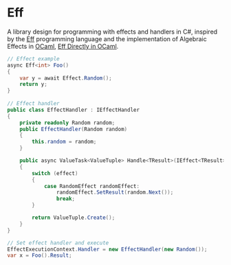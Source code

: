 # Eff
A library design for programming with effects and handlers in C#, inspired by the [Eff] programming language and the implementation of Algebraic Effects in [OCaml], [Eff Directly in OCaml].

``` csharp
// Effect example
async Eff<int> Foo()
{
    var y = await Effect.Random();
    return y;
}
    
// Effect handler
public class EffectHandler : IEffectHandler
{
    private readonly Random random;
    public EffectHandler(Random random)
    {
        this.random = random;
    }

    public async ValueTask<ValueTuple> Handle<TResult>(IEffect<TResult> effect)
    {
        switch (effect)
        {
            case RandomEffect randomEffect:
                randomEffect.SetResult(random.Next());
                break;
        }

        return ValueTuple.Create();
    }
}

// Set effect handler and execute
EffectExecutionContext.Handler = new EffectHandler(new Random());
var x = Foo().Result;
```


[Eff]: http://math.andrej.com/wp-content/uploads/2012/03/eff.pdf
[OCaml]: http://www.lpw25.net/ocaml2015-abs2.pdf
[Eff Directly in OCaml]: http://kcsrk.info/papers/eff_ocaml_ml16.pdf
